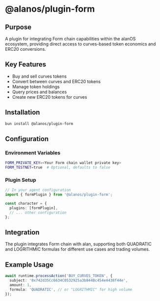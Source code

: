# @alanos/plugin-form

## Purpose

A plugin for integrating Form chain capabilities within the alanOS ecosystem, providing direct access to curves-based token economics and ERC20 conversions.

## Key Features

- Buy and sell curves tokens
- Convert between curves and ERC20 tokens
- Manage token holdings
- Query prices and balances
- Create new ERC20 tokens for curves

## Installation

```bash
bun install @alanos/plugin-form
```

## Configuration

### Environment Variables

```bash
FORM_PRIVATE_KEY=<Your Form chain wallet private key>
FORM_TESTNET=true  # Optional, defaults to false
```

### Plugin Setup

```typescript
// In your agent configuration
import { formPlugin } from '@alanos/plugin-form';

const character = {
  plugins: [formPlugin],
  // ... other configuration
};
```

## Integration

The plugin integrates Form chain with alan, supporting both QUADRATIC and LOGRITHMIC formulas for different use cases and trading volumes.

## Example Usage

```typescript
await runtime.processAction('BUY_CURVES_TOKEN', {
  subject: '0x742d35Cc6634C0532925a3b844Bc454e4438f44e',
  amount: 1,
  formula: 'QUADRATIC', // or "LOGRITHMIC" for high volume
});
```
